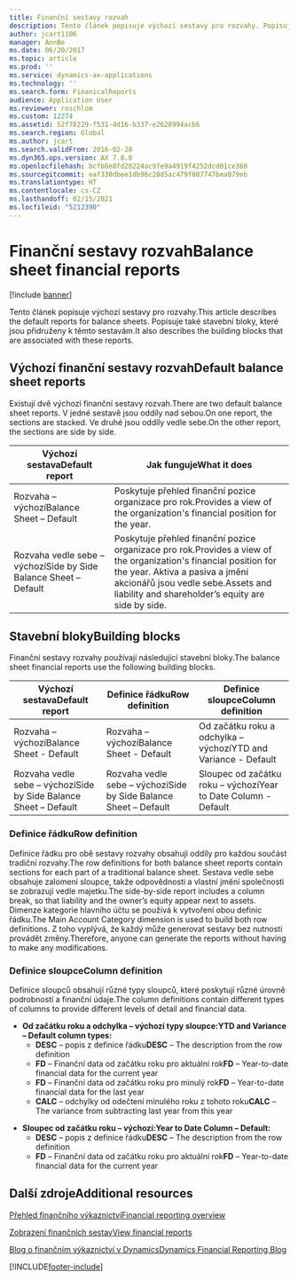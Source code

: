 ```yaml
---
title: Finanční sestavy rozvah
description: Tento článek popisuje výchozí sestavy pro rozvahy. Popisuje také stavební bloky, které jsou přidruženy k těmto sestavám.
author: jcart1106
manager: AnnBe
ms.date: 06/20/2017
ms.topic: article
ms.prod: ''
ms.service: dynamics-ax-applications
ms.technology: ''
ms.search.form: FinanicalReports
audience: Application User
ms.reviewer: roschlom
ms.custom: 12274
ms.assetid: 52f78229-f531-4d16-b337-e2628994acb6
ms.search.region: Global
ms.author: jcart
ms.search.validFrom: 2016-02-28
ms.dyn365.ops.version: AX 7.0.0
ms.openlocfilehash: bcfb8e8fd28224ac9fe9a4919f4252dcd01ce360
ms.sourcegitcommit: eaf330dbee1db96c20d5ac479f007747bea079eb
ms.translationtype: HT
ms.contentlocale: cs-CZ
ms.lasthandoff: 02/15/2021
ms.locfileid: "5212390"
---
```

# <a name="balance-sheet-financial-reports"></a><span data-ttu-id="549d1-104">Finanční sestavy rozvah</span><span class="sxs-lookup"><span data-stu-id="549d1-104">Balance sheet financial reports</span></span>

[!include [banner](../includes/banner.md)]

<span data-ttu-id="549d1-105">Tento článek popisuje výchozí sestavy pro rozvahy.</span><span class="sxs-lookup"><span data-stu-id="549d1-105">This article describes the default reports for balance sheets.</span></span> <span data-ttu-id="549d1-106">Popisuje také stavební bloky, které jsou přidruženy k těmto sestavám.</span><span class="sxs-lookup"><span data-stu-id="549d1-106">It also describes the building blocks that are associated with these reports.</span></span> 

<a name="default-balance-sheet-reports"></a><span data-ttu-id="549d1-107">Výchozí finanční sestavy rozvah</span><span class="sxs-lookup"><span data-stu-id="549d1-107">Default balance sheet reports</span></span>
-----------------------------

<span data-ttu-id="549d1-108">Existují dvě výchozí finanční sestavy rozvah.</span><span class="sxs-lookup"><span data-stu-id="549d1-108">There are two default balance sheet reports.</span></span> <span data-ttu-id="549d1-109">V jedné sestavě jsou oddíly nad sebou.</span><span class="sxs-lookup"><span data-stu-id="549d1-109">On one report, the sections are stacked.</span></span> <span data-ttu-id="549d1-110">Ve druhé jsou oddíly vedle sebe.</span><span class="sxs-lookup"><span data-stu-id="549d1-110">On the other report, the sections are side by side.</span></span>

| <span data-ttu-id="549d1-111">Výchozí sestava</span><span class="sxs-lookup"><span data-stu-id="549d1-111">Default report</span></span>                       | <span data-ttu-id="549d1-112">Jak funguje</span><span class="sxs-lookup"><span data-stu-id="549d1-112">What it does</span></span>                                                                                                                           |
|--------------------------------------|----------------------------------------------------------------------------------------------------------------------------------------|
| <span data-ttu-id="549d1-113">Rozvaha – výchozí</span><span class="sxs-lookup"><span data-stu-id="549d1-113">Balance Sheet – Default</span></span>              | <span data-ttu-id="549d1-114">Poskytuje přehled finanční pozice organizace pro rok.</span><span class="sxs-lookup"><span data-stu-id="549d1-114">Provides a view of the organization's financial position for the year.</span></span>                                                                 |
| <span data-ttu-id="549d1-115">Rozvaha vedle sebe – výchozí</span><span class="sxs-lookup"><span data-stu-id="549d1-115">Side by Side Balance Sheet – Default</span></span> | <span data-ttu-id="549d1-116">Poskytuje přehled finanční pozice organizace pro rok.</span><span class="sxs-lookup"><span data-stu-id="549d1-116">Provides a view of the organization's financial position for the year.</span></span> <span data-ttu-id="549d1-117">Aktiva a pasiva a jmění akcionářů jsou vedle sebe.</span><span class="sxs-lookup"><span data-stu-id="549d1-117">Assets and liability and shareholder’s equity are side by side.</span></span> |

## <a name="building-blocks"></a><span data-ttu-id="549d1-118">Stavební bloky</span><span class="sxs-lookup"><span data-stu-id="549d1-118">Building blocks</span></span>
<span data-ttu-id="549d1-119">Finanční sestavy rozvahy používají následující stavební bloky.</span><span class="sxs-lookup"><span data-stu-id="549d1-119">The balance sheet financial reports use the following building blocks.</span></span>

| <span data-ttu-id="549d1-120">Výchozí sestava</span><span class="sxs-lookup"><span data-stu-id="549d1-120">Default report</span></span>                       | <span data-ttu-id="549d1-121">Definice řádku</span><span class="sxs-lookup"><span data-stu-id="549d1-121">Row definition</span></span>                       | <span data-ttu-id="549d1-122">Definice sloupce</span><span class="sxs-lookup"><span data-stu-id="549d1-122">Column definition</span></span>             |
|--------------------------------------|--------------------------------------|-------------------------------|
| <span data-ttu-id="549d1-123">Rozvaha – výchozí</span><span class="sxs-lookup"><span data-stu-id="549d1-123">Balance Sheet - Default</span></span>              | <span data-ttu-id="549d1-124">Rozvaha – výchozí</span><span class="sxs-lookup"><span data-stu-id="549d1-124">Balance Sheet - Default</span></span>              | <span data-ttu-id="549d1-125">Od začátku roku a odchylka – výchozí</span><span class="sxs-lookup"><span data-stu-id="549d1-125">YTD and Variance - Default</span></span>    |
| <span data-ttu-id="549d1-126">Rozvaha vedle sebe – výchozí</span><span class="sxs-lookup"><span data-stu-id="549d1-126">Side by Side Balance Sheet – Default</span></span> | <span data-ttu-id="549d1-127">Rozvaha vedle sebe – výchozí</span><span class="sxs-lookup"><span data-stu-id="549d1-127">Side by Side Balance Sheet – Default</span></span> | <span data-ttu-id="549d1-128">Sloupec od začátku roku – výchozí</span><span class="sxs-lookup"><span data-stu-id="549d1-128">Year to Date Column - Default</span></span> |

### <a name="row-definition"></a><span data-ttu-id="549d1-129">Definice řádku</span><span class="sxs-lookup"><span data-stu-id="549d1-129">Row definition</span></span>

<span data-ttu-id="549d1-130">Definice řádku pro obě sestavy rozvahy obsahují oddíly pro každou součást tradiční rozvahy.</span><span class="sxs-lookup"><span data-stu-id="549d1-130">The row definitions for both balance sheet reports contain sections for each part of a traditional balance sheet.</span></span> <span data-ttu-id="549d1-131">Sestava vedle sebe obsahuje zalomení sloupce, takže odpovědnosti a vlastní jmění společnosti se zobrazují vedle majetku.</span><span class="sxs-lookup"><span data-stu-id="549d1-131">The side-by-side report includes a column break, so that liability and the owner’s equity appear next to assets.</span></span> <span data-ttu-id="549d1-132">Dimenze kategorie hlavního účtu se používá k vytvoření obou definic řádku.</span><span class="sxs-lookup"><span data-stu-id="549d1-132">The Main Account Category dimension is used to build both row definitions.</span></span> <span data-ttu-id="549d1-133">Z toho vyplývá, že každý může generovat sestavy bez nutnosti provádět změny.</span><span class="sxs-lookup"><span data-stu-id="549d1-133">Therefore, anyone can generate the reports without having to make any modifications.</span></span>

### <a name="column-definition"></a><span data-ttu-id="549d1-134">Definice sloupce</span><span class="sxs-lookup"><span data-stu-id="549d1-134">Column definition</span></span>

<span data-ttu-id="549d1-135">Definice sloupců obsahují různé typy sloupců, které poskytují různé úrovně podrobností a finanční údaje.</span><span class="sxs-lookup"><span data-stu-id="549d1-135">The column definitions contain different types of columns to provide different levels of detail and financial data.</span></span>

-   <span data-ttu-id="549d1-136">**Od začátku roku a odchylka – výchozí typy sloupce:**</span><span class="sxs-lookup"><span data-stu-id="549d1-136">**YTD and Variance – Default column types:**</span></span>
    -   <span data-ttu-id="549d1-137">**DESC** – popis z definice řádku</span><span class="sxs-lookup"><span data-stu-id="549d1-137">**DESC** – The description from the row definition</span></span>
    -   <span data-ttu-id="549d1-138">**FD** – Finanční data od začátku roku pro aktuální rok</span><span class="sxs-lookup"><span data-stu-id="549d1-138">**FD** – Year-to-date financial data for the current year</span></span>
    -   <span data-ttu-id="549d1-139">**FD** – Finanční data od začátku roku pro minulý rok</span><span class="sxs-lookup"><span data-stu-id="549d1-139">**FD** – Year-to-date financial data for the last year</span></span>
    -   <span data-ttu-id="549d1-140">**CALC** – odchylky od odečtení minulého roku z tohoto roku</span><span class="sxs-lookup"><span data-stu-id="549d1-140">**CALC** – The variance from subtracting last year from this year</span></span>

<!-- -->

-   <span data-ttu-id="549d1-141">**Sloupec od začátku roku – výchozí:**</span><span class="sxs-lookup"><span data-stu-id="549d1-141">**Year to Date Column – Default:**</span></span>
    -   <span data-ttu-id="549d1-142">**DESC** – popis z definice řádku</span><span class="sxs-lookup"><span data-stu-id="549d1-142">**DESC** – The description from the row definition</span></span>
    -   <span data-ttu-id="549d1-143">**FD** – Finanční data od začátku roku pro aktuální rok</span><span class="sxs-lookup"><span data-stu-id="549d1-143">**FD** – Year-to-date financial data for the current year</span></span>



<a name="additional-resources"></a><span data-ttu-id="549d1-144">Další zdroje</span><span class="sxs-lookup"><span data-stu-id="549d1-144">Additional resources</span></span>
--------

[<span data-ttu-id="549d1-145">Přehled finančního výkaznictví</span><span class="sxs-lookup"><span data-stu-id="549d1-145">Financial reporting overview</span></span>](financial-reporting-getting-started.md)

[<span data-ttu-id="549d1-146">Zobrazení finančních sestav</span><span class="sxs-lookup"><span data-stu-id="549d1-146">View financial reports</span></span>](view-financial-reports.md)

[<span data-ttu-id="549d1-147">Blog o finančním výkaznictví v Dynamics</span><span class="sxs-lookup"><span data-stu-id="549d1-147">Dynamics Financial Reporting Blog</span></span>](https://blogs.msdn.com/b/dynamics_financial_reporting/)





[!INCLUDE[footer-include](../../includes/footer-banner.md)]